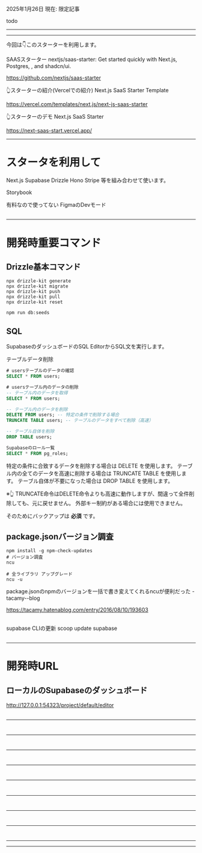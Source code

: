 <!--
title:   Drizzle RLS Supabase Next.js Hono 最小限の開発
tags:    Drizzle,Hono,Next.js,RLS,Supabase
id:      dd8cc43e6855815a99ab
private: true
-->

2025年1月26日
現在: 限定記事

todo




----------------------------------------
----------------------------------------

今回は👇️このスターターを利用します。

SAASスターター
nextjs/saas-starter: Get started quickly with Next.js, Postgres, , and shadcn/ui.

https://github.com/nextjs/saas-starter

👆スターターの紹介(Vercelでの紹介)
Next.js SaaS Starter Template

https://vercel.com/templates/next.js/next-js-saas-starter

👆️スターターのデモ
Next.js SaaS Starter

https://next-saas-start.vercel.app/


----------------------------------------

# スタータを利用して
Next.js
Supabase
Drizzle
Hono
Stripe
等を組み合わせて使います。

Storybook

有料なので使ってない
FigmaのDevモード


## 





## 





----------------------------------------

# 開発時重要コマンド



## Drizzle基本コマンド

```terminal
npx drizzle-kit generate
npx drizzle-kit migrate
npx drizzle-kit push
npx drizzle-kit pull
npx drizzle-kit reset

npm run db:seeds

```

## SQL

SupabaseのダッシュボードのSQL EditorからSQL文を実行します。

テーブルデータ削除

```sql
# usersテーブルのデータの確認
SELECT * FROM users;

# usersテーブル内のデータの削除
-- テーブル内のデータを取得
SELECT * FROM users;

-- テーブル内のデータを削除
DELETE FROM users; -- 特定の条件で削除する場合
TRUNCATE TABLE users; -- テーブルのデータをすべて削除（高速）

-- テーブル自体を削除
DROP TABLE users;

Supabaseのロール一覧
SELECT * FROM pg_roles;

```

特定の条件に合致するデータを削除する場合は DELETE を使用します。
テーブル内の全てのデータを高速に削除する場合は TRUNCATE TABLE を使用します。
テーブル自体が不要になった場合は DROP TABLE を使用します。

※👆 TRUNCATE命令はDELETE命令よりも高速に動作しますが、間違って全件削除しても、元に戻せません。
外部キー制約がある場合には使用できません。

そのためにバックアップは **必須** です。





## package.jsonバージョン調査

```terminal
npm install -g npm-check-updates
# バージョン調査
ncu

# 全ライブラリ アップグレード
ncu -u

```

package.jsonのnpmのバージョンを一括で書き変えてくれるncuが便利だった - tacamy--blog

https://tacamy.hatenablog.com/entry/2016/08/10/193603

## 

supabase CLIの更新
scoop update supabase


## 




## 





----------------------------------------

# 開発時URL


## ローカルのSupabaseのダッシュボード

http://127.0.0.1:54323/project/default/editor






## 





## 





----------------------------------------

# 





## 





## 





----------------------------------------

# 





## 





## 





----------------------------------------

# 





## 





## 





----------------------------------------

# 





## 





## 





----------------------------------------

# 





## 





## 





----------------------------------------

# 





## 





## 





----------------------------------------

# 





## 





## 





----------------------------------------

# 





## 





## 





----------------------------------------
----------------------------------------



